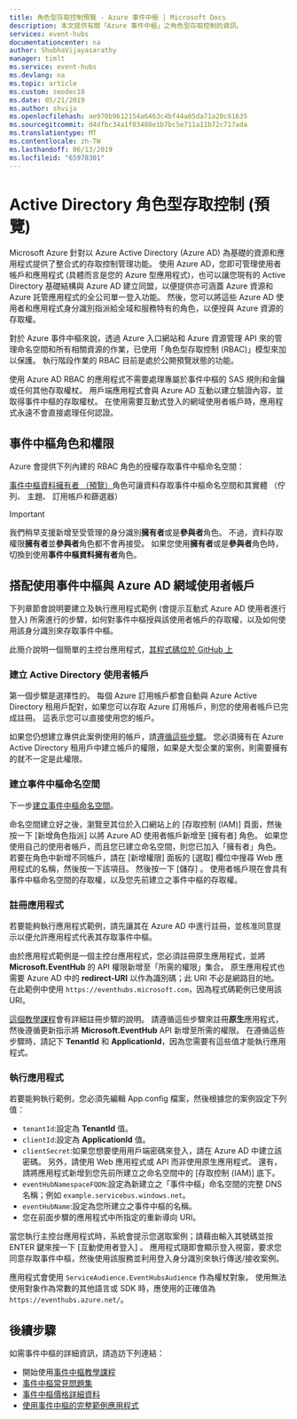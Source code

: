```yaml
---
title: 角色型存取控制預覽 - Azure 事件中樞 | Microsoft Docs
description: 本文提供有關「Azure 事件中樞」之角色型存取控制的資訊。
services: event-hubs
documentationcenter: na
author: ShubhaVijayasarathy
manager: timlt
ms.service: event-hubs
ms.devlang: na
ms.topic: article
ms.custom: seodec18
ms.date: 05/21/2019
ms.author: shvija
ms.openlocfilehash: ae970b9612154a6463c4bf44a65da71a20c81635
ms.sourcegitcommit: d4dfbc34a1f03488e1b7bc5e711a11b72c717ada
ms.translationtype: MT
ms.contentlocale: zh-TW
ms.lasthandoff: 06/13/2019
ms.locfileid: "65978301"
---
```

# <a name="active-directory-role-based-access-control-preview"></a>Active Directory 角色型存取控制 (預覽)

Microsoft Azure 針對以 Azure Active Directory (Azure AD) 為基礎的資源和應用程式提供了整合式的存取控制管理功能。 使用 Azure AD，您即可管理使用者帳戶和應用程式 (具體而言是您的 Azure 型應用程式)，也可以讓您現有的 Active Directory 基礎結構與 Azure AD 建立同盟，以便提供亦可涵蓋 Azure 資源和 Azure 託管應用程式的全公司單一登入功能。 然後，您可以將這些 Azure AD 使用者和應用程式身分識別指派給全域和服務特有的角色，以便授與 Azure 資源的存取權。

對於 Azure 事件中樞來說，透過 Azure 入口網站和 Azure 資源管理 API 來的管理命名空間和所有相關資源的作業，已使用「角色型存取控制  (RBAC)」模型來加以保護。 執行階段作業的 RBAC 目前是處於公開預覽狀態的功能。 

使用 Azure AD RBAC 的應用程式不需要處理專屬於事件中樞的 SAS 規則和金鑰或任何其他存取權杖。 用戶端應用程式會與 Azure AD 互動以建立驗證內容，並取得事件中樞的存取權杖。 在使用需要互動式登入的網域使用者帳戶時，應用程式永遠不會直接處理任何認證。

## <a name="event-hubs-roles-and-permissions"></a>事件中樞角色和權限
Azure 會提供下列內建的 RBAC 角色的授權存取事件中樞命名空間：

[事件中樞資料擁有者 （預覽）](../role-based-access-control/built-in-roles.md#service-bus-data-owner)角色可讓資料存取事件中樞命名空間和其實體 （佇列、 主題、 訂用帳戶和篩選器）

>[!IMPORTANT]
> 我們稍早支援新增至受管理的身分識別**擁有者**或是**參與者**角色。 不過，資料存取權限**擁有者**並**參與者**角色都不會再接受。 如果您使用**擁有者**或是**參與者**角色時，切換到使用**事件中樞資料擁有者**角色。


## <a name="use-event-hubs-with-an-azure-ad-domain-user-account"></a>搭配使用事件中樞與 Azure AD 網域使用者帳戶

下列章節會說明要建立及執行應用程式範例 (會提示互動式 Azure AD 使用者進行登入) 所需進行的步驟，如何對事件中樞授與該使用者帳戶的存取權，以及如何使用該身分識別來存取事件中樞。 

此簡介說明一個簡單的主控台應用程式，[其程式碼位於 GitHub 上](https://github.com/Azure/azure-event-hubs/tree/master/samples/DotNet/Rbac/EventHubsSenderReceiverRbac/)

### <a name="create-an-active-directory-user-account"></a>建立 Active Directory 使用者帳戶

第一個步驟是選擇性的。 每個 Azure 訂用帳戶都會自動與 Azure Active Directory 租用戶配對，如果您可以存取 Azure 訂用帳戶，則您的使用者帳戶已完成註冊。 這表示您可以直接使用您的帳戶。 

如果您仍想建立專供此案例使用的帳戶，請[遵循這些步驟](../automation/automation-create-aduser-account.md)。 您必須擁有在 Azure Active Directory 租用戶中建立帳戶的權限，如果是大型企業的案例，則需要擁有的就不一定是此權限。

### <a name="create-an-event-hubs-namespace"></a>建立事件中樞命名空間

下一步[建立事件中樞命名空間](event-hubs-create.md)。 

命名空間建立好之後，瀏覽至其位於入口網站上的 [存取控制 (IAM)]  頁面，然後按一下 [新增角色指派]  以將 Azure AD 使用者帳戶新增至 [擁有者] 角色。 如果您使用自己的使用者帳戶，而且您已建立命名空間，則您已加入「擁有者」角色。 若要在角色中新增不同帳戶，請在 [新增權限]  面板的 [選取]  欄位中搜尋 Web 應用程式的名稱，然後按一下該項目。 然後按一下 [儲存]  。 使用者帳戶現在會具有事件中樞命名空間的存取權，以及您先前建立之事件中樞的存取權。
 
### <a name="register-the-application"></a>註冊應用程式

若要能夠執行應用程式範例，請先讓其在 Azure AD 中進行註冊，並核准同意提示以便允許應用程式代表其存取事件中樞。 

由於應用程式範例是一個主控台應用程式，您必須註冊原生應用程式，並將 **Microsoft.EventHub** 的 API 權限新增至「所需的權限」集合。 原生應用程式也需要 Azure AD 中的 **redirect-URI** 以作為識別碼；此 URI 不必是網路目的地。 在此範例中使用 `https://eventhubs.microsoft.com`，因為程式碼範例已使用該 URI。

[這個教學課程](../active-directory/develop/quickstart-v1-integrate-apps-with-azure-ad.md)會有詳細註冊步驟的說明。 請遵循這些步驟來註冊**原生**應用程式，然後遵循更新指示將 **Microsoft.EventHub** API 新增至所需的權限。 在遵循這些步驟時，請記下 **TenantId** 和 **ApplicationId**，因為您需要有這些值才能執行應用程式。

### <a name="run-the-app"></a>執行應用程式

若要能夠執行範例，您必須先編輯 App.config 檔案，然後根據您的案例設定下列值：

- `tenantId`:設定為 **TenantId** 值。
- `clientId`:設定為 **ApplicationId** 值。 
- `clientSecret`:如果您想要使用用戶端密碼來登入，請在 Azure AD 中建立該密碼。 另外，請使用 Web 應用程式或 API 而非使用原生應用程式。 還有，請將應用程式新增到您先前所建立之命名空間中的 [存取控制 (IAM)]  底下。
- `eventHubNamespaceFQDN`:設定為新建立之「事件中樞」命名空間的完整 DNS 名稱；例如 `example.servicebus.windows.net`。
- `eventHubName`:設定為您所建立之事件中樞的名稱。
- 您在前面步驟的應用程式中所指定的重新導向 URI。
 
當您執行主控台應用程式時，系統會提示您選取案例；請藉由輸入其號碼並按 ENTER 鍵來按一下 [互動使用者登入]  。 應用程式隨即會顯示登入視窗，要求您同意存取事件中樞，然後使用該服務並利用登入身分識別來執行傳送/接收案例。

應用程式會使用 `ServiceAudience.EventHubsAudience` 作為權杖對象。 使用無法使用對象作為常數的其他語言或 SDK 時，應使用的正確值為 `https://eventhubs.azure.net/`。

## <a name="next-steps"></a>後續步驟

如需事件中樞的詳細資訊，請造訪下列連結：

* 開始使用[事件中樞教學課程](event-hubs-dotnet-standard-getstarted-send.md)
* [事件中樞常見問題集](event-hubs-faq.md)
* [事件中樞價格詳細資料](https://azure.microsoft.com/pricing/details/event-hubs/)
* [使用事件中樞的完整範例應用程式](https://github.com/Azure/azure-event-hubs/tree/master/samples)
